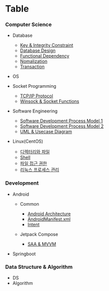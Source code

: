 # Table

### Computer Science

- Database
	- [Key & Integrity Constraint](computer-science/database/Keys-&-Integrity-Constraint.md)
	- [Database Design](computer-science/database/Database-Design.md)
	- [Functional Dependency](computer-science/database/Functional-Dependency.md)
	- [Nomalization](computer-science/database/Nomalization.md)
	- [Transaction](computer-science/database/Transaction.md)

- OS

- Socket Programming
	- [TCP/IP Protocol](computer-science/socket-programming/TCP-IP-Protocol.md)
	- [Winsock & Socket Functions](computer-science/socket-programming/C-Socket-Basic.md)

- Software Engineering
	- [Software Development Process Model 1](computer-science/software-engineering/Software-Development-Process-Model-1.md)
	- [Software Development Process Model 2](computer-science/software-engineering/Software-Development-Process-Model-2.md)
	- [UML & Usecase Diagram](computer-science/software-engineering/UML.md)

- Linux(CentOS)
	- [디렉터리와 파일](computer-science/linux-centos/Directory-File.md)
	- [Shell](computer-science/linux-centos/shell.md)
	- [파일 접근 권한](computer-science/linux-centos/file-access-permission.md)
	- [리눅스 프로세스 관리](process.md)

### Development

- Android
	- Common
		- [Android Architecture](dev/android/common/Android-Architecture.md)
		- [AndroidManifest.xml](dev/android/common/AndroidManifest.md)
		- [Intent](Intent.md)

	- Jetpack Compose
		- [SAA & MVVM](dev/android/jetpack-compose/SAA-MVVM)

- Springboot



### Data Structure & Algorithm
- DS
- Algorithm